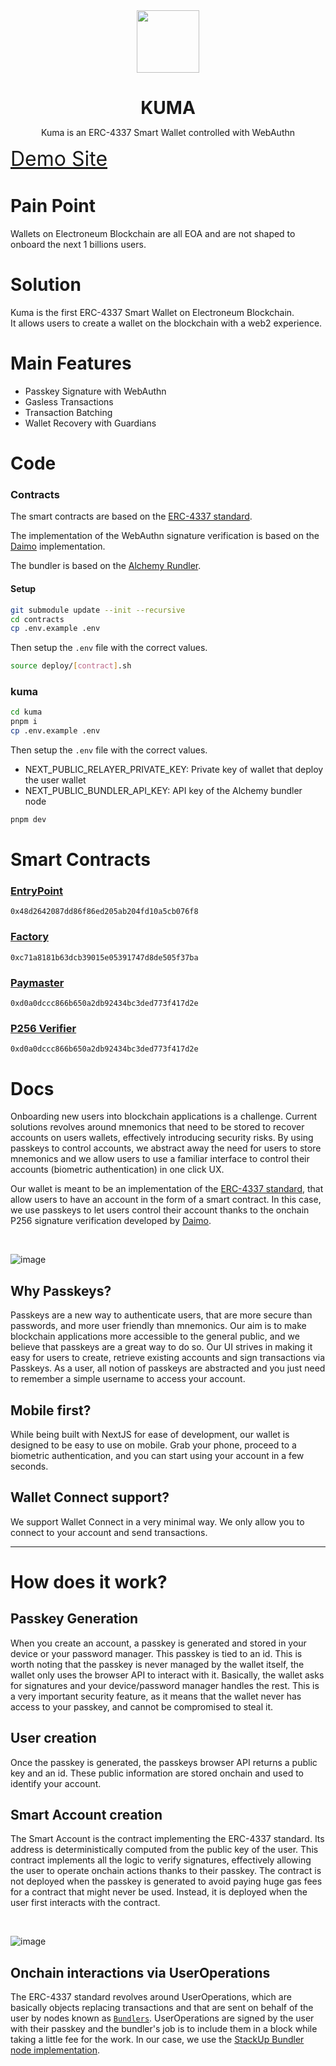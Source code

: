 <div align="center">
<img src="https://kuma-app.vercel.app/favicon.ico" width="100"/>
<h1 align="center" style="margin-bottom: 0">KUMA</h1>
<p align="center">Kuma is an ERC-4337 Smart Wallet controlled with WebAuthn</a></p>
</div>

<a href="https://kuma-hedera.vercel.app/" target="_blank" style="font-size: 32px;">Demo Site</a>

# Pain Point

Wallets on Electroneum Blockchain are all EOA and are not shaped to onboard the next 1 billions users.

# Solution

Kuma is the first ERC-4337 Smart Wallet on Electroneum Blockchain. \
It allows users to create a wallet on the blockchain with a web2 experience.

# Main Features

- Passkey Signature with WebAuthn
- Gasless Transactions
- Transaction Batching
- Wallet Recovery with Guardians

# Code

### Contracts

The smart contracts are based on the [ERC-4337 standard](https://github.com/eth-infinitism/account-abstraction).

The implementation of the WebAuthn signature verification is based on the [Daimo](https://github.com/daimo-eth/p256-verifier) implementation.

The bundler is based on the [Alchemy Rundler](https://github.com/alchemyplatform/rundler).

#### Setup

```bash
git submodule update --init --recursive
cd contracts
cp .env.example .env
```

Then setup the `.env` file with the correct values.

```bash
source deploy/[contract].sh
```

### kuma

```bash
cd kuma
pnpm i
cp .env.example .env
```

Then setup the `.env` file with the correct values.

- NEXT_PUBLIC_RELAYER_PRIVATE_KEY: Private key of wallet that deploy the user wallet
- NEXT_PUBLIC_BUNDLER_API_KEY: API key of the Alchemy bundler node

```bash
pnpm dev
```

# Smart Contracts

### [EntryPoint](https://hashscan.io/testnet/contract/0.0.4755335)

```
0x48d2642087dd86f86ed205ab204fd10a5cb076f8
```

### [Factory](https://hashscan.io/testnet/contract/0.0.4755395)

```
0xc71a8181b63dcb39015e05391747d8de505f37ba
```

### [Paymaster](https://hashscan.io/testnet/contract/0.0.4755408)

```
0xd0a0dccc866b650a2db92434bc3ded773f417d2e
```

### [P256 Verifier](https://hashscan.io/testnet/contract/0.0.4755408)

```
0xd0a0dccc866b650a2db92434bc3ded773f417d2e
```

# Docs

Onboarding new users into blockchain applications is a challenge. Current solutions revolves around mnemonics that need to be stored to recover accounts on users wallets, effectively introducing security risks. By using passkeys to control accounts, we abstract away the need for users to store mnemonics and we allow users to use a familiar interface to control their accounts (biometric authentication) in one click UX.

Our wallet is meant to be an implementation of the [ERC-4337 standard](https://github.com/eth-infinitism/account-abstraction), that allow users to have an account in the form of a smart contract. In this case, we use passkeys to let users control their account thanks to the onchain P256 signature verification developed by [Daimo](https://github.com/daimo-eth/p256-verifier).

</br>

![image](https://i.imgur.com/yqsyRgn.png)

## Why Passkeys?

Passkeys are a new way to authenticate users, that are more secure than passwords, and more user friendly than mnemonics. Our aim is to make blockchain applications more accessible to the general public, and we believe that passkeys are a great way to do so. Our UI strives in making it easy for users to create, retrieve existing accounts and sign transactions via Passkeys. As a user, all notion of passkeys are abstracted and you just need to remember a simple username to access your account.

## Mobile first?

While being built with NextJS for ease of development, our wallet is designed to be easy to use on mobile. Grab your phone, proceed to a biometric authentication, and you can start using your account in a few seconds.

## Wallet Connect support?

We support Wallet Connect in a very minimal way. We only allow you to connect to your account and send transactions.

---

# How does it work?

## Passkey Generation

When you create an account, a passkey is generated and stored in your device or your password manager. This passkey is tied to an id. This is worth noting that the passkey is never managed by the wallet itself, the wallet only uses the browser API to interact with it. Basically, the wallet asks for signatures and your device/password manager handles the rest. This is a very important security feature, as it means that the wallet never has access to your passkey, and cannot be compromised to steal it.

## User creation

Once the passkey is generated, the passkeys browser API returns a public key and an id. These public information are stored onchain and used to identify your account.

## Smart Account creation

The Smart Account is the contract implementing the ERC-4337 standard. Its address is deterministically computed from the public key of the user. This contract implements all the logic to verify signatures, effectively allowing the user to operate onchain actions thanks to their passkey. The contract is not deployed when the passkey is generated to avoid paying huge gas fees for a contract that might never be used. Instead, it is deployed when the user first interacts with the contract.

</br>

![image](https://i.imgur.com/4PxmDaH.png)

## Onchain interactions via UserOperations

The ERC-4337 standard revolves around UserOperations, which are basically objects replacing transactions and that are sent on behalf of the user by nodes known as [`Bundlers`](https://docs.stackup.sh/docs/erc-4337-bundler#:~:text=In%20ERC%2D4337%2C%20a%20Bundler,work%20on%20any%20EVM%20network.). UserOperations are signed by the user with their passkey and the bundler's job is to include them in a block while taking a little fee for the work. In our case, we use the [StackUp Bundler node implementation](https://docs.stackup.sh/).
